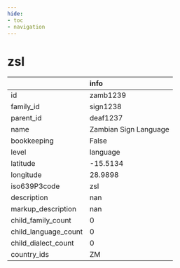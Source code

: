 ```yaml
---
hide:
- toc
- navigation
---
```

# zsl
|                      | info                  |
|:---------------------|:----------------------|
| id                   | zamb1239              |
| family_id            | sign1238              |
| parent_id            | deaf1237              |
| name                 | Zambian Sign Language |
| bookkeeping          | False                 |
| level                | language              |
| latitude             | -15.5134              |
| longitude            | 28.9898               |
| iso639P3code         | zsl                   |
| description          | nan                   |
| markup_description   | nan                   |
| child_family_count   | 0                     |
| child_language_count | 0                     |
| child_dialect_count  | 0                     |
| country_ids          | ZM                    |